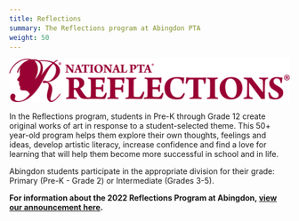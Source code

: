 ```yaml
---
title: Reflections
summary: The Reflections program at Abingdon PTA
weight: 50
---
```


![Reflections Logo](images/reflectionslogo.webp)

In the Reflections program, students in Pre-K through Grade 12 create original works of art in response to a student-selected theme. This 50+ year-old program helps them explore their own thoughts, feelings and ideas, develop artistic literacy, increase confidence and find a love for learning that will help them become more successful in school and in life.

Abingdon students participate in the appropriate division for their grade: Primary (Pre-K - Grade 2) or Intermediate (Grades 3-5).

**For information about the 2022 Reflections Program at Abingdon, [view our announcement here](/2022/09/07/reflections/).**